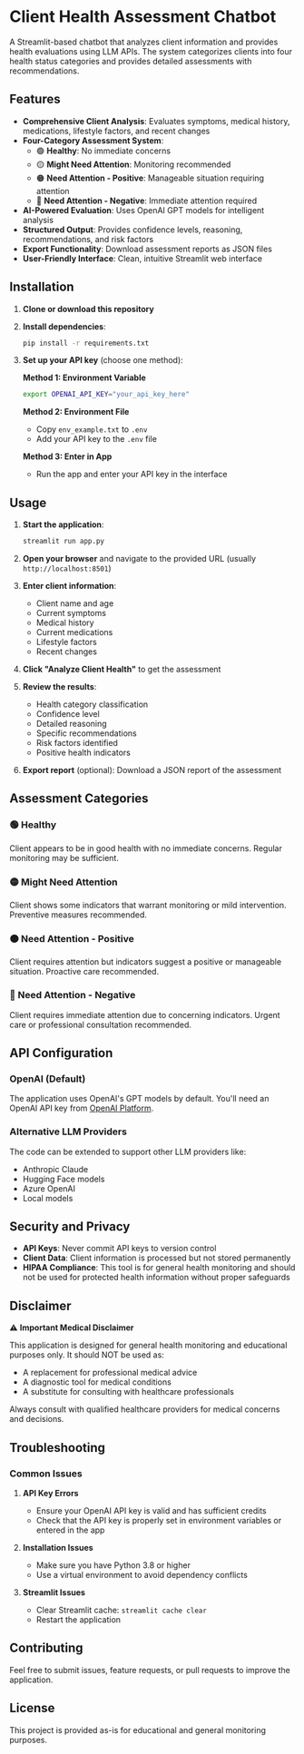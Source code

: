 # Client Health Assessment Chatbot

A Streamlit-based chatbot that analyzes client information and provides health evaluations using LLM APIs. The system categorizes clients into four health status categories and provides detailed assessments with recommendations.

## Features

- **Comprehensive Client Analysis**: Evaluates symptoms, medical history, medications, lifestyle factors, and recent changes
- **Four-Category Assessment System**:
  - 🟢 **Healthy**: No immediate concerns
  - 🟡 **Might Need Attention**: Monitoring recommended
  - 🟠 **Need Attention - Positive**: Manageable situation requiring attention
  - 🔴 **Need Attention - Negative**: Immediate attention required
- **AI-Powered Evaluation**: Uses OpenAI GPT models for intelligent analysis
- **Structured Output**: Provides confidence levels, reasoning, recommendations, and risk factors
- **Export Functionality**: Download assessment reports as JSON files
- **User-Friendly Interface**: Clean, intuitive Streamlit web interface

## Installation

1. **Clone or download this repository**
2. **Install dependencies**:
   ```bash
   pip install -r requirements.txt
   ```

3. **Set up your API key** (choose one method):
   
   **Method 1: Environment Variable**
   ```bash
   export OPENAI_API_KEY="your_api_key_here"
   ```
   
   **Method 2: Environment File**
   - Copy `env_example.txt` to `.env`
   - Add your API key to the `.env` file
   
   **Method 3: Enter in App**
   - Run the app and enter your API key in the interface

## Usage

1. **Start the application**:
   ```bash
   streamlit run app.py
   ```

2. **Open your browser** and navigate to the provided URL (usually `http://localhost:8501`)

3. **Enter client information**:
   - Client name and age
   - Current symptoms
   - Medical history
   - Current medications
   - Lifestyle factors
   - Recent changes

4. **Click "Analyze Client Health"** to get the assessment

5. **Review the results**:
   - Health category classification
   - Confidence level
   - Detailed reasoning
   - Specific recommendations
   - Risk factors identified
   - Positive health indicators

6. **Export report** (optional): Download a JSON report of the assessment

## Assessment Categories

### 🟢 Healthy
Client appears to be in good health with no immediate concerns. Regular monitoring may be sufficient.

### 🟡 Might Need Attention
Client shows some indicators that warrant monitoring or mild intervention. Preventive measures recommended.

### 🟠 Need Attention - Positive
Client requires attention but indicators suggest a positive or manageable situation. Proactive care recommended.

### 🔴 Need Attention - Negative
Client requires immediate attention due to concerning indicators. Urgent care or professional consultation recommended.

## API Configuration

### OpenAI (Default)
The application uses OpenAI's GPT models by default. You'll need an OpenAI API key from [OpenAI Platform](https://platform.openai.com/).

### Alternative LLM Providers
The code can be extended to support other LLM providers like:
- Anthropic Claude
- Hugging Face models
- Azure OpenAI
- Local models

## Security and Privacy

- **API Keys**: Never commit API keys to version control
- **Client Data**: Client information is processed but not stored permanently
- **HIPAA Compliance**: This tool is for general health monitoring and should not be used for protected health information without proper safeguards

## Disclaimer

⚠️ **Important Medical Disclaimer**

This application is designed for general health monitoring and educational purposes only. It should NOT be used as:
- A replacement for professional medical advice
- A diagnostic tool for medical conditions
- A substitute for consulting with healthcare professionals

Always consult with qualified healthcare providers for medical concerns and decisions.

## Troubleshooting

### Common Issues

1. **API Key Errors**
   - Ensure your OpenAI API key is valid and has sufficient credits
   - Check that the API key is properly set in environment variables or entered in the app

2. **Installation Issues**
   - Make sure you have Python 3.8 or higher
   - Use a virtual environment to avoid dependency conflicts

3. **Streamlit Issues**
   - Clear Streamlit cache: `streamlit cache clear`
   - Restart the application

## Contributing

Feel free to submit issues, feature requests, or pull requests to improve the application.

## License

This project is provided as-is for educational and general monitoring purposes.